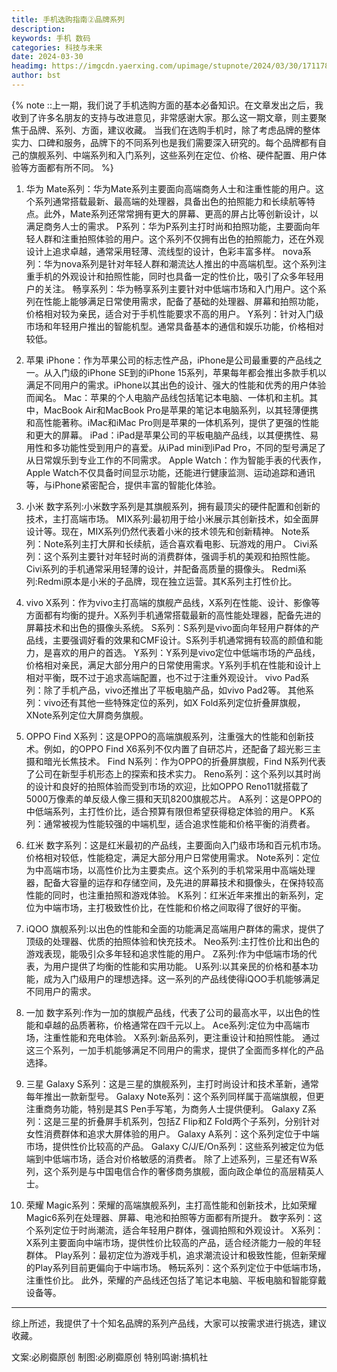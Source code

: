 ```yaml
---
title: 手机选购指南②品牌系列
description: 
keywords: 手机 数码
categories: 科技与未来
date: 2024-03-30
headimg: https://imgcdn.yaerxing.com/upimage/stupnote/2024/03/30/1711783439_12009103_9167.jpg
author: bst
---
```


{% note ::上一期，我们说了手机选购方面的基本必备知识。在文章发出之后，我收到了许多名朋友的支持与改进意见，非常感谢大家。那么这一期文章，则主要聚焦于品牌、系列、方面，建议收藏。
当我们在选购手机时，除了考虑品牌的整体实力、口碑和服务，品牌下的不同系列也是我们需要深入研究的。每个品牌都有自己的旗舰系列、中端系列和入门系列，这些系列在定位、价格、硬件配置、用户体验等方面都有所不同。 %}

<!-- more --> 

1. 华为
Mate系列：华为Mate系列主要面向高端商务人士和注重性能的用户。这个系列通常搭载最新、最高端的处理器，具备出色的拍照能力和长续航等特点。此外，Mate系列还常常拥有更大的屏幕、更高的屏占比等创新设计，以满足商务人士的需求。
P系列：华为P系列主打时尚和拍照功能，主要面向年轻人群和注重拍照体验的用户。这个系列不仅拥有出色的拍照能力，还在外观设计上追求卓越，通常采用轻薄、流线型的设计，色彩丰富多样。
nova系列：华为nova系列是针对年轻人群和潮流达人推出的中高端机型。这个系列注重手机的外观设计和拍照性能，同时也具备一定的性价比，吸引了众多年轻用户的关注。
畅享系列：华为畅享系列主要针对中低端市场和入门用户。这个系列在性能上能够满足日常使用需求，配备了基础的处理器、屏幕和拍照功能，价格相对较为亲民，适合对于手机性能要求不高的用户。
Y系列：针对入门级市场和年轻用户推出的智能机型。通常具备基本的通信和娱乐功能，价格相对较低。

1. 苹果
iPhone：作为苹果公司的标志性产品，iPhone是公司最重要的产品线之
一。从入门级的iPhone SE到的iPhone 15系列，苹果每年都会推出多款手机以
满足不同用户的需求。iPhone以其出色的设计、强大的性能和优秀的用户体验
而闻名。
Mac：苹果的个人电脑产品线包括笔记本电脑、一体机和主机。其中，MacBook Air和MacBook Pro是苹果的笔记本电脑系列，以其轻薄便携和高性能著称。iMac和iMac Pro则是苹果的一体机系列，提供了更强的性能和更大的屏幕。
iPad：iPad是苹果公司的平板电脑产品线，以其便携性、易用性和多功能性受到用户的喜爱。从iPad mini到iPad Pro，不同的型号满足了从日常娱乐到专业工作的不同需求。
Apple Watch：作为智能手表的代表作，Apple Watch不仅具备时间显示功能，还能进行健康监测、运动追踪和通讯等，与iPhone紧密配合，提供丰富的智能化体验。

1. 小米
数字系列:小米数字系列是其旗舰系列，拥有最顶尖的硬件配置和创新的技术，主打高端市场。
MIX系列:最初用于给小米展示其创新技术，如全面屏设计等。现在，MIX系列仍然代表着小米的技术领先和创新精神。
Note系列：Note系列主打大屏和长续航，适合喜欢看电影、玩游戏的用户。
Civi系列：这个系列主要针对年轻时尚的消费群体，强调手机的美观和拍照性能。Civi系列的手机通常采用轻薄的设计，并配备高质量的摄像头。
Redmi系列:Redmi原本是小米的子品牌，现在独立运营。其K系列主打性价比。

1. vivo
X系列：作为vivo主打高端的旗舰产品线，X系列在性能、设计、影像等方面都有均衡的提升。X系列手机通常搭载最新的高性能处理器，配备先进的屏幕技术和出色的摄像头系统。
S系列：S系列是vivo面向年轻用户群体的产品线，主要强调好看的效果和CMF设计。S系列手机通常拥有较高的颜值和能力，是喜欢的用户的首选。
Y系列：Y系列是vivo定位中低端市场的产品线，价格相对亲民，满足大部分用户的日常使用需求。Y系列手机在性能和设计上相对平衡，既不过于追求高端配置，也不过于注重外观设计。
vivo Pad系列：除了手机产品，vivo还推出了平板电脑产品，如vivo Pad2等。
其他系列：vivo还有其他一些特殊定位的系列，如X Fold系列定位折叠屏旗舰，XNote系列定位大屏商务旗舰。

1. OPPO
Find X系列：这是OPPO的高端旗舰系列，注重强大的性能和创新技术。例如，的OPPO Find X6系列不仅内置了自研芯片，还配备了超光影三主摄和暗光长焦技术。
Find N系列：作为OPPO的折叠屏旗舰，Find N系列代表了公司在新型手机形态上的探索和技术实力。
Reno系列：这个系列以其时尚的设计和良好的拍照体验而受到市场的欢迎，比如OPPO Reno11就搭载了5000万像素的单反级人像三摄和天玑8200旗舰芯片。
A系列：这是OPPO的中低端系列，主打性价比，适合预算有限但希望获得稳定体验的用户。
K系列：通常被视为性能较强的中端机型，适合追求性能和价格平衡的消费者。

1. 红米
数字系列：这是红米最初的产品线，主要面向入门级市场和百元机市场。价格相对较低，性能稳定，满足大部分用户日常使用需求。
Note系列：定位为中高端市场，以高性价比为主要卖点。这个系列的手机常采用中高端处理器，配备大容量的运存和存储空间，及先进的屏幕技术和摄像头，在保持较高性能的同时，也注重拍照和游戏体验。
K系列：红米近年来推出的新系列，定位为中端市场，主打极致性价比，在性能和价格之间取得了很好的平衡。

1. iQOO
旗舰系列:以出色的性能和全面的功能满足高端用户群体的需求，提供了顶级的处理器、优质的拍照体验和快充技术。
Neo系列:主打性价比和出色的游戏表现，能吸引众多年轻和追求性能的用户。
Z系列:作为中低端市场的代表，为用户提供了均衡的性能和实用功能。
U系列:以其亲民的价格和基本功能，成为入门级用户的理想选择。这一系列的产品线使得iQOO手机能够满足不同用户的需求。

1. 一加
数字系列:作为一加的旗舰产品线，代表了公司的最高水平，以出色的性能和卓越的品质著称，价格通常在四千元以上。
Ace系列:定位为中高端市场，注重性能和充电体验。
X系列:新品系列，更注重设计和拍照性能。
通过这三个系列，一加手机能够满足不同用户的需求，提供了全面而多样化的产品选择。

1. 三星
Galaxy S系列：这是三星的旗舰系列，主打时尚设计和技术革新，通常每年推出一款新型号。
Galaxy Note系列：这个系列同样属于高端旗舰，但更注重商务功能，特别是其S Pen手写笔，为商务人士提供便利。
Galaxy Z系列：这是三星的折叠屏手机系列，包括Z Flip和Z Fold两个子系列，分别针对女性消费群体和追求大屏体验的用户。
Galaxy A系列：这个系列定位于中端市场，提供性价比较高的产品。
Galaxy C/J/E/On系列：这些系列被定位为低端到中低端市场，适合对价格敏感的消费者。
除了上述系列，三星还有W系列，这个系列是与中国电信合作的奢侈商务旗舰，面向政企单位的高层精英人士。

1.  荣耀
Magic系列：荣耀的高端旗舰系列，主打高性能和创新技术，比如荣耀Magic6系列在处理器、屏幕、电池和拍照等方面都有所提升。
数字系列：这个系列定位于时尚潮流，适合年轻用户群体，强调拍照和外观设计。
X系列：X系列主要面向中端市场，提供性价比较高的产品，适合经济能力一般的年轻群体。
Play系列：最初定位为游戏手机，追求潮流设计和极致性能，但新荣耀的Play系列目前更偏向于中端市场。
畅玩系列：这个系列定位于中低端市场，注重性价比。
此外，荣耀的产品线还包括了笔记本电脑、平板电脑和智能穿戴设备等。
-----
综上所述，我提供了十个知名品牌的系列产品线，大家可以按需求进行挑选，建议收藏。

文案:必刷禵原创
制图:必刷禵原创
特别鸣谢:搞机社